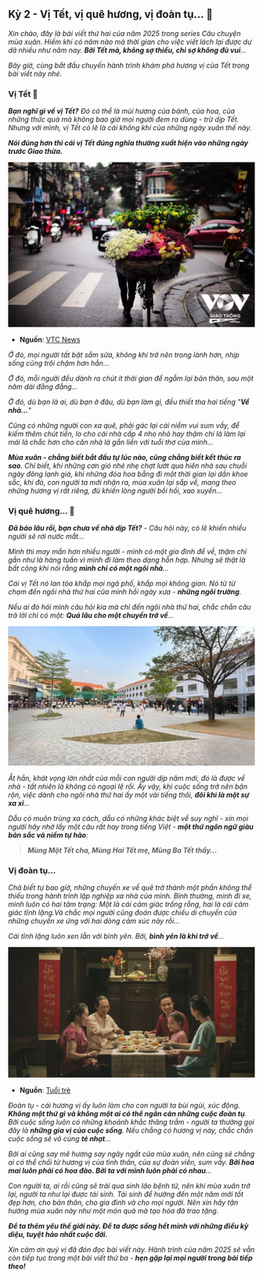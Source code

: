 ## Kỳ 2 - Vị Tết, vị quê hương, vị đoàn tụ... 🏡

_Xin chào, đây là bài viết thứ hai của năm 2025 trong series Câu chuyện mùa xuân. Hiếm khi có năm nào mà thời gian cho việc viết lách lại được dư dả nhiều như năm nay. **Bởi Tết mà, không sợ thiếu, chỉ sợ không đủ vui**..._ 

_Bây giờ, cùng bắt đầu chuyến hành trình khám phá hương vị của Tết trong bài viết này nhé._

### Vị Tết 🧧

_**Bạn nghĩ gì về vị Tết?** Đó có thể là mùi hương của bánh, của hoa, của những thức quà mà không bao giờ mọi người đem ra dùng - trừ dịp Tết. Nhưng với mình, vị Tết có lẽ là cái không khí của những ngày xuân thế này._

**_Nói đúng hơn thì cái vị Tết đúng nghĩa thường xuất hiện vào những ngày trước Giao thừa._**

![Hanoi](../../../../public/images/posts/2024/12-31-SpringStories-2025/SpringStories14.jpg)

- **Nguồn**: [VTC News](https://vtcnews.vn/nhung-chiec-xe-hoa-cho-mua-xuan-tren-pho-ha-noi-ngay-giap-tet-ar736506.html)

_Ở đó, mọi người tất bật sắm sửa, không khí trở nên trong lành hơn, nhịp sống cũng trôi chậm hơn hẳn..._

_Ở đó, mỗi người đều dành ra chút ít thời gian để ngẫm lại bản thân, sau một năm dài đằng đẳng..._

_Ở đó, dù bạn là ai, dù bạn ở đâu, dù bạn làm gì, đều thiết tha hai tiếng "**Về nhà...**"_

_Cũng có những người con xa quê, phải gác lại cái niềm vui sum vầy, để kiếm thêm chút tiền, lo cho cái nhà cấp 4 nho nhỏ hay thậm chí là làm lại mái lá chắc hơn cho căn nhà lá gắn liền với tuổi thơ cùa mình..._

_**Mùa xuân - chẳng biết bắt đầu tự lúc nào, cũng chẳng biết kết thúc ra sao**. Chỉ biết, khi những cơn gió nhè nhẹ  chợt lướt qua hiên nhà sau chuỗi ngày đông lạnh giá, khi những đóa hoa bẵng đi một thời gian lại dần khoe sắc, khi đó, con người ta mới nhận ra, mùa xuân lại sắp về, mang theo những hương vị rất riêng, đủ khiến lòng người bồi hồi, xao xuyến..._

### Vị quê hương... 🏡

_**Đã bảo lâu rồi, bạn chưa về nhà dịp Tết?** - Câu hỏi này, có lẽ khiến nhiều người sẽ rơi nước mắt..._

_Mình thì may mắn hơn nhiều người - mình có một gia đình để về, thậm chí gần như là hàng tuần vì mình đi làm theo dạng hỗn hợp. Nhưng sẽ thật là bất công khi nói rằng **mình chỉ có một ngôi nhà**..._

_Cái vị Tết nó lan tỏa khắp mọi ngả phố, khắp mọi không gian. Nó từ từ chạm đến ngôi nhà thứ hai của mình hồi ngày xưa - **những ngôi trường**._

_Nếu ai đó hỏi mình câu hỏi kia mà chỉ đến ngôi nhà thứ hai, chắc chắn câu trả lời chỉ có một: **Quá lâu cho một chuyến trở về**..._

![LNYCamping2025](../../../../public/images/posts/2023/12-31-SpringStories-2024/SpringStories17.jpg)

_Ắt hẳn, khát vọng lớn nhất của mỗi con người dịp năm mới, đó là được về nhà - tất nhiên là không có ngoại lệ rồi. Ấy vậy, khi cuộc sống trở nên bận rộn, việc dành cho ngôi nhà thứ hai ấy một vài tiếng thôi, **đôi khi là một sự xa xỉ**..._

_Dẫu có muôn trùng xa cách, dẫu có những khác biệt về suy nghĩ - xin mọi người hãy nhớ lấy một câu rất hay trong tiếng Việt - **một thứ ngôn ngữ giàu bản sắc và niềm tự hào**:_

> **_Mùng Một Tết cha, Mùng Hai Tết mẹ, Mùng Ba Tết thầy..._**

### Vị đoàn tụ... 

_Chả biết tự bao giờ, những chuyến xe về quê trở thành một phần không thể thiếu trong hành trình lập nghiệp xa nhà của mình. Bình thường, minh đi xe, mình luôn có hai tâm trạng: Một là cái cảm giác trống rỗng, hai là cái cảm giác tĩnh lặng.Và chắc mọi người cũng đoán được chiều di chuyển của những chuyến xe ứng với hai dòng cảm xúc này rồi..._

_Cái tĩnh lặng luôn xen lẫn với bình yên. Bởi, **bình yên là khi trở về**..._

![Reunion](../../../../public/images/posts/2024/12-31-SpringStories-2025/SpringStories15.jpg)

- **Nguồn**: [Tuổi trẻ](https://tuoitre.vn/tet-doan-vien-thong-diep-thoi-thuc-moi-nguoi-viet-ve-nha-don-tet-1044691.htm)

_Đoàn tụ - cái hương vị ấy luôn làm cho con người ta bùi ngùi, xúc động. **Không một thứ gì và không một ai có thể ngăn cản những cuộc đoàn tụ**. Bởi cuộc sống luôn có những khoảnh khắc thăng trầm - người ta thường gọi đây là **những gia vị của cuộc sống**. Nếu chẳng có hương vị này, chắc chắn cuộc sống sẽ vô cùng **tẻ nhạt**..._

_Bởi ai cũng say mê hương say ngây ngất của mùa xuân, nên cũng sẽ chẳng ai có thể chối từ hương vị của tình thân, của sự đoàn viên, sum vầy. **Bởi hoa mai luôn phải có hoa đào. Bởi ta với mình luôn phải có nhau**..._

_Con người ta, ai rồi cũng sẽ trải qua sinh lão bệnh tử, nên khi mùa xuân trở lại, người ta như lại được tái sinh. Tái sinh để hướng đến một năm mới tốt đẹp hơn, cho bản thân, cho gia đình và cho mọi người. Nên xin hãy tận hưởng mùa xuân này như một món quà mà tạo hóa đã trao tặng._

**_Để ta thêm yêu thế giới này. Để ta được sống hết mình với những điều kỳ diệu, tuyệt hảo nhất cuộc đời._**

_Xin cảm ơn quý vị đã đón đọc bài viết này. Hành trình của năm 2025 sẽ vẫn còn tiếp tục trong một bài viết thứ ba - **hẹn gặp lại mọi người trong bài tiếp theo!**_